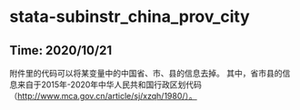 # stata-subinstr_china_prov_city
## Time: 2020/10/21

附件里的代码可以将某变量中的中国省、市、县的信息去掉。
其中，省市县的信息来自于2015年-2020年中华人民共和国行政区划代码（http://www.mca.gov.cn/article/sj/xzqh/1980/）。
